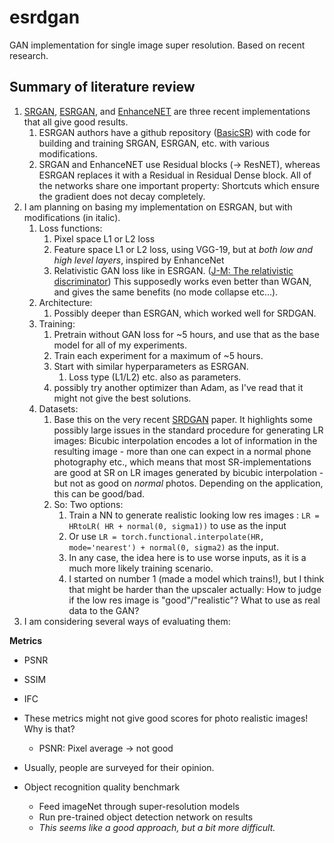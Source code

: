 # esrdgan
GAN implementation for single image super resolution. Based on recent research.


## Summary of literature review


1) [SRGAN](http://openaccess.thecvf.com/content_cvpr_2017/papers/Ledig_Photo-Realistic_Single_Image_CVPR_2017_paper.pdf), [ESRGAN](https://arxiv.org/pdf/1809.00219.pdf), and [EnhanceNET](https://webdav.tue.mpg.de/pixel/enhancenet/files/EnhanceNet_paper.pdf) are three recent implementations that all give good results.
   1) ESRGAN authors have a github repository ([BasicSR](https://github.com/xinntao/BasicSR)) with code for building and training SRGAN, ESRGAN, etc. with various modifications.  
   2) SRGAN and EnhanceNET use Residual blocks (-> ResNET), whereas ESRGAN replaces it with a Residual in Residual Dense block. All of the networks share one important property: Shortcuts which ensure the gradient does not decay completely.  
2) I am planning on basing my implementation on ESRGAN, but with modifications (in italic). 
   1) Loss functions:
      1) Pixel space L1 or L2 loss
      2) Feature space L1 or L2 loss, using VGG-19, but at *both low and high level layers*, inspired by EnhanceNet
      3) Relativistic GAN loss like in ESRGAN.  ([J-M: The relativistic discriminator](https://arxiv.org/pdf/1807.00734.pdf)) This supposedly works even better than WGAN, and gives the same benefits (no mode collapse etc...).
   2) Architecture:  
      1) Possibly deeper than ESRGAN, which worked well for SRDGAN.
   3) Training:
      1) Pretrain without GAN loss for ~5 hours, and use that as the base model for all of my experiments.
      2) Train each experiment for a maximum of ~5 hours.
      3) Start with similar hyperparameters as ESRGAN.
         1) Loss type (L1/L2) etc. also as parameters.
      4) possibly try another optimizer than Adam, as I've read that it might not give the best solutions.
   4) Datasets:
      1) Base this on the very recent [SRDGAN](https://arxiv.org/pdf/1903.11821.pdf) paper. It highlights some possibly large issues in the standard procedure for generating LR images: Bicubic interpolation encodes a lot of information in the resulting image - more than one can expect in a normal phone photography etc., which means that most SR-implementations are good at SR on LR images generated by bicubic interpolation - but not as good on *normal* photos. Depending on the application, this can be good/bad.
      2) So: Two options:
         1) Train a NN to generate realistic looking low res images : `LR = HRtoLR( HR + normal(0, sigma1))` to use as the input
         2) Or use `LR = torch.functional.interpolate(HR, mode='nearest') + normal(0, sigma2)` as the input.
         3) In any case, the idea here is to use worse inputs, as it is a much more likely training scenario.
         4) I started on number 1 (made a model which trains!), but I think that might be harder than the upscaler actually: How to judge if the low res image is "good"/"realistic"? What to use as real data to the GAN?
3) I am considering several ways of evaluating them:


**Metrics**
- PSNR
- SSIM
- IFC
- These metrics might not give good scores for photo realistic images! Why is that? 
  - PSNR: Pixel average -> not good
- Usually, people are surveyed for their opinion.

- Object recognition quality benchmark
  - Feed imageNet through super-resolution models
  - Run pre-trained object detection network on results
  - *This seems like a good approach, but a bit more difficult.*

